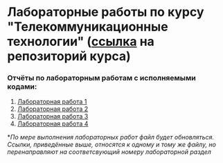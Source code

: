 # Лабораторные работы по курсу "Телекоммуникационные технологии" ([ссылка](https://github.com/MatNepo/ThinkDSP) на репозиторий курса)
### Отчёты по лабораторным работам с исполняемыми кодами:
1. [Лабораторная работа 1](https://colab.research.google.com/drive/10AtCV-70PDEo4jlWPWbG6injO6TKauVp#scrollTo=3qPErALbzdgu&line=1&uniqifier=1)
2. [Лабораторная работа 2](https://colab.research.google.com/drive/10AtCV-70PDEo4jlWPWbG6injO6TKauVp#scrollTo=WdoulQ3x_Qqe)
3. [Лабораторная работа 3](https://colab.research.google.com/drive/10AtCV-70PDEo4jlWPWbG6injO6TKauVp#scrollTo=_idldVrYSJof)
4. [Лабораторная работа 4](https://colab.research.google.com/drive/10AtCV-70PDEo4jlWPWbG6injO6TKauVp#scrollTo=Vcd4mUQjR8St&line=1&uniqifier=1)

**По мере выполнения лабораторных работ файл будет обновляться. Ссылки, приведённые выше, относятся к одному и тому же файлу, но перенаправляют на соответсвующий номеру лабораторной раздел*
